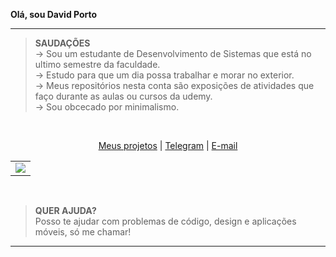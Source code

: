 **Olá, sou David Porto**

----
>**SAUDAÇÕES**<br>
→ Sou um estudante de Desenvolvimento de Sistemas que está no ultimo semestre da faculdade.\
→ Estudo para que um dia possa trabalhar e morar no exterior.\
→ Meus repositórios nesta conta são exposições de atividades que faço durante as aulas ou cursos da udemy.\
→ Sou obcecado por minimalismo.


<br>

<p align="center">
<a href="https://github.com/davidevol?tab=repositories">Meus projetos</a> | <a href="https://t.me/RosaEscuro">Telegram</a> | <a href="mailto:davidcontato@pm.me">E-mail</a>
</p>

<table align="center">
<td>
<img src="https://github-readme-stats.vercel.app/api/top-langs/?username=davidevol&langs_count=15&title_color=58a6ff&hide_border=true&layout=compact&hide=Jupyter%20Notebook,php,html,css&bg_color=00000000">
</td>
</table>

<br>

>**QUER AJUDA?**<br>
Posso te ajudar com problemas de código, design e aplicações móveis, só me chamar!

----
